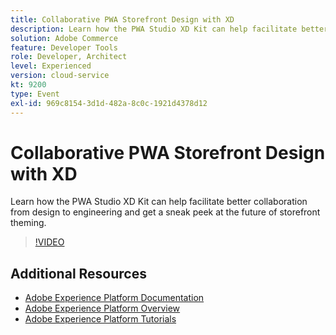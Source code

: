 ```yaml
---
title: Collaborative PWA Storefront Design with XD
description: Learn how the PWA Studio XD Kit can help facilitate better collaboration from design to engineering and get a sneak peek at the future of storefront theming.
solution: Adobe Commerce
feature: Developer Tools
role: Developer, Architect
level: Experienced
version: cloud-service
kt: 9200
type: Event
exl-id: 969c8154-3d1d-482a-8c0c-1921d4378d12
---
```

# Collaborative PWA Storefront Design with XD

Learn how the PWA Studio XD Kit can help facilitate better collaboration from design to engineering and get a sneak peek at the future of storefront theming.

>[!VIDEO](https://video.tv.adobe.com/v/337725/?quality=12&learn=on&hidetitle=true)

## Additional Resources

- [Adobe Experience Platform Documentation](https://experienceleague.adobe.com/docs/experience-platform.html)
- [Adobe Experience Platform Overview](https://experienceleague.adobe.com/docs/experience-platform/landing/home.html)
- [Adobe Experience Platform Tutorials](https://experienceleague.adobe.com/docs/platform-learn/tutorials/overview.html?lang=en)
